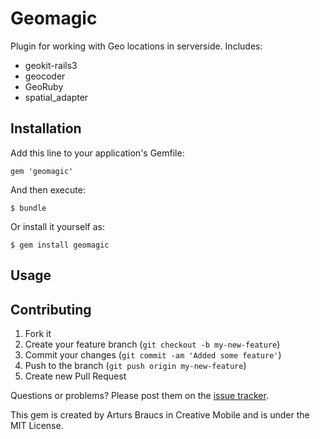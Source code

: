 # Geomagic

Plugin for working with Geo locations in serverside.
Includes:

* geokit-rails3
* geocoder
* GeoRuby
* spatial_adapter

## Installation

Add this line to your application's Gemfile:

    gem 'geomagic'

And then execute:

    $ bundle

Or install it yourself as:

    $ gem install geomagic

## Usage



## Contributing

1. Fork it
2. Create your feature branch (`git checkout -b my-new-feature`)
3. Commit your changes (`git commit -am 'Added some feature'`)
4. Push to the branch (`git push origin my-new-feature`)
5. Create new Pull Request

Questions or problems? Please post them on the [issue tracker](https://github.com/CreativeMobile/geomagic/issues). 

This gem is created by Arturs Braucs in Creative Mobile and is under the MIT License.